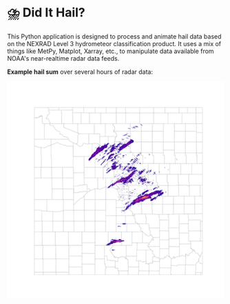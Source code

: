 # ⛈️ Did It Hail?

This Python application is designed to process and animate hail data based on the NEXRAD Level 3 hydrometeor classification product. It uses a mix of things like MetPy, Matplot, Xarray, etc., to manipulate data available from NOAA's near-realtime radar data feeds.

**Example hail sum** over several hours of radar data:

![example hail sum](assets/example_sum.png)